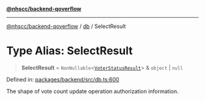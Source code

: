 [**@nhscc/backend-qoverflow**](../../README.md)

***

[@nhscc/backend-qoverflow](../../README.md) / [db](../README.md) / SelectResult

# Type Alias: SelectResult

> **SelectResult** = `NonNullable`\<[`VoterStatusResult`](VoterStatusResult.md)\> & `object` \| `null`

Defined in: [packages/backend/src/db.ts:600](https://github.com/nhscc/qoverflow.api.hscc.bdpa.org/blob/427e25011f0e71265852f81f85026e1290417c2b/packages/backend/src/db.ts#L600)

The shape of vote count update operation authorization information.
